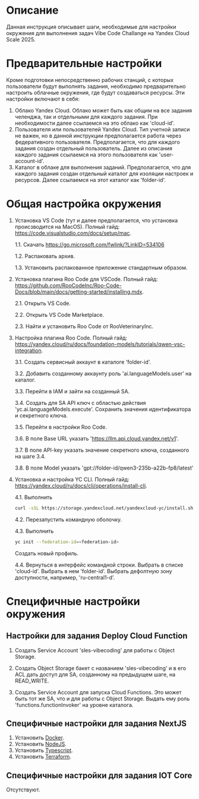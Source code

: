 # Описание

Данная инструкция описывает шаги, необходимые для настройки окружения для выполнения задач Vibe Code Challange на Yandex Cloud Scale 2025.

# Предварительные настройки

Кроме подготовки непосредственно рабочих станций, с которых пользователи будут выполнять задания, необходимо предварительно настроить облачные окружения, где будут создаваться ресурсы. Эти настройки включают в себя:
1. Облако Yandex Cloud. Облако может быть как общим на все задания челенджа, так и отдельными для каждого задания. При необходимости далее ссылаемся на это облако как 'cloud-id'.
2. Пользователя или пользователей Yandex Cloud. Тип учетной записи не важен, но в данной инструкции предполагается работа через федеративного пользователя. Предполагается, что для каждого задания создан отдельный пользователь. Далее из описания каждого задания ссылаемся на этого пользователя как 'user-account-id'.
3. Каталог в облаке для выполнения заданий. Предполагается, что для каждого задания создан отдельный каталог для изоляции настроек и ресурсов. Далее ссылаемся на этот каталог как 'folder-id'.

# Общая настройка окружения

1. Установка VS Code (тут и далее предполагается, что установка происзводится на MacOS). Полный гайд: https://code.visualstudio.com/docs/setup/mac.

    1.1. Скачать https://go.microsoft.com/fwlink/?LinkID=534106

    1.2. Распаковать архив.

    1.3. Установить распакованное приложение стандартным образом.

2. Установка плагина Roo Code для VSCode. Полный гайд: https://github.com/RooCodeInc/Roo-Code-Docs/blob/main/docs/getting-started/installing.mdx.

    2.1. Открыть VS Code.

    2.2. Открыть VS Code Marketplace.

    2.3. Найти и установить Roo Code от RooVeterinaryInc.

3. Настройка плагина Roo Code. Полный гайд: https://yandex.cloud/ru/docs/foundation-models/tutorials/qwen-vsc-integration.

    3.1. Создать сервисный аккаунт в каталоге 'folder-id'.

    3.2. Добавить созданному аккаунту роль 'ai.languageModels.user' на каталог.

    3.3. Перейти в IAM и зайти на созданный SA.

    3.4. Создать для SA API ключ с областью действия 'yc.ai.languageModels.execute'. Сохранить значения идентификатора и секретного ключа.

    3.5. Перейти в настройки Roo Code.

    3.6. В поле Base URL указать 'https://llm.api.cloud.yandex.net/v1'.

    3.7. В поле API-key указать значение секретного ключа, созданного на шаге 3.4.

    3.8. В поле Model указать 'gpt://folder-id/qwen3-235b-a22b-fp8/latest'

4. Установка и настройка YC CLI. Полный гайд: https://yandex.cloud/ru/docs/cli/operations/install-cli.

    4.1. Выполнить
    ```bash
    curl -sSL https://storage.yandexcloud.net/yandexcloud-yc/install.sh | bash
    ```

    4.2. Перезапустить командную оболочку.

    4.3. Выполнить
    ```bash
    yc init --federation-id=<federation-id>
    ```

    Создать новый профиль.

    4.4. Вернуться в интерфейс командной строки. Выбрать в списке 'cloud-id'. Выбрать в нем 'folder-id'. Выбрать дефолтную зону доступности, например, 'ru-central1-d'.

# Специфичные настройки окружения

## Настройки для задания Deploy Cloud Function

1. Создать Service Account 'sles-vibecoding' для работы с Object Storage.

2. Создать Object Storage бакет с названием 'sles-vibecoding' и в его ACL дать доступ для SA, созданному на предыдущем шаге, на READ_WRITE.

3. Создать Service Account для запуска Cloud Functions. Это может быть тот же SA, что и для работы с Object Storage. Выдать ему роль 'functions.functionInvoker' на уровне каталога.

## Специфичные настройки для задания NextJS

1. Установить [Docker](https://www.docker.com).
2. Установить [NodeJS](https://nodejs.org).
3. Установить [Typescript](https://www.typescriptlang.org).
4. Установить [Terraform](https://yandex.cloud/ru/docs/tutorials/infrastructure-management/terraform-quickstart#install-terraform).

## Специфичные настройки для задания IOT Core

Отсутствуют.
